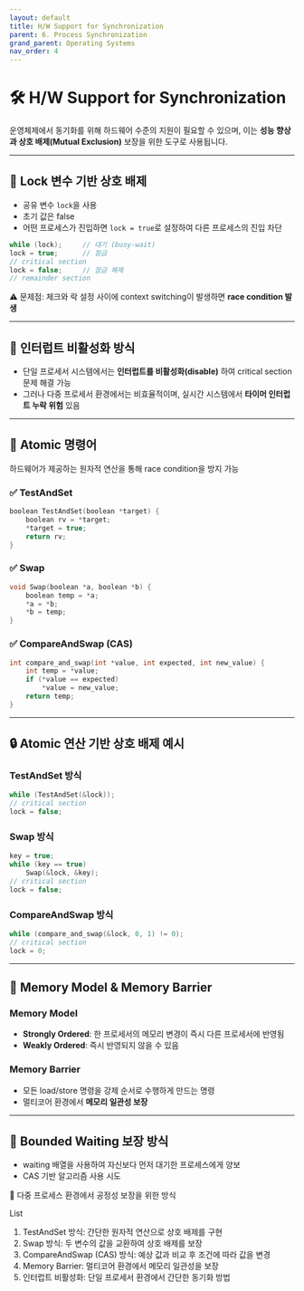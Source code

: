 ```yaml
---
layout: default
title: H/W Support for Synchronization
parent: 6. Process Synchronization
grand_parent: Operating Systems
nav_order: 4
---
```


# 🛠️ H/W Support for Synchronization

운영체제에서 동기화를 위해 하드웨어 수준의 지원이 필요할 수 있으며, 이는 **성능 향상과 상호 배제(Mutual Exclusion)** 보장을 위한 도구로 사용됩니다.

---

## 🔐 Lock 변수 기반 상호 배제

- 공유 변수 `lock`을 사용
- 초기 값은 false
- 어떤 프로세스가 진입하면 `lock = true`로 설정하여 다른 프로세스의 진입 차단

```c
while (lock);     // 대기 (busy-wait)
lock = true;      // 잠금
// critical section
lock = false;     // 잠금 해제
// remainder section
```

⚠️ 문제점: 체크와 락 설정 사이에 context switching이 발생하면 **race condition 발생**

---

## 🚫 인터럽트 비활성화 방식

- 단일 프로세서 시스템에서는 **인터럽트를 비활성화(disable)** 하여 critical section 문제 해결 가능
- 그러나 다중 프로세서 환경에서는 비효율적이며, 실시간 시스템에서 **타이머 인터럽트 누락 위험** 있음

---

## 🔁 Atomic 명령어

하드웨어가 제공하는 원자적 연산을 통해 race condition을 방지 가능

### ✅ TestAndSet
```c
boolean TestAndSet(boolean *target) {
    boolean rv = *target;
    *target = true;
    return rv;
}
```

### ✅ Swap
```c
void Swap(boolean *a, boolean *b) {
    boolean temp = *a;
    *a = *b;
    *b = temp;
}
```

### ✅ CompareAndSwap (CAS)
```c
int compare_and_swap(int *value, int expected, int new_value) {
    int temp = *value;
    if (*value == expected)
        *value = new_value;
    return temp;
}
```

---

## 🔒 Atomic 연산 기반 상호 배제 예시

### TestAndSet 방식
```c
while (TestAndSet(&lock));
// critical section
lock = false;
```

### Swap 방식
```c
key = true;
while (key == true)
    Swap(&lock, &key);
// critical section
lock = false;
```

### CompareAndSwap 방식
```c
while (compare_and_swap(&lock, 0, 1) != 0);
// critical section
lock = 0;
```

---

## 🔁 Memory Model & Memory Barrier

### Memory Model
- **Strongly Ordered**: 한 프로세서의 메모리 변경이 즉시 다른 프로세서에 반영됨
- **Weakly Ordered**: 즉시 반영되지 않을 수 있음

### Memory Barrier
- 모든 load/store 명령을 강제 순서로 수행하게 만드는 명령
- 멀티코어 환경에서 **메모리 일관성 보장**

---

## 🧵 Bounded Waiting 보장 방식

- waiting 배열을 사용하여 자신보다 먼저 대기한 프로세스에게 양보
- CAS 기반 알고리즘 사용 시도

📌 다중 프로세스 환경에서 공정성 보장을 위한 방식

List
1. TestAndSet 방식: 간단한 원자적 연산으로 상호 배제를 구현
2. Swap 방식: 두 변수의 값을 교환하여 상호 배제를 보장
3. CompareAndSwap (CAS) 방식: 예상 값과 비교 후 조건에 따라 값을 변경
4. Memory Barrier: 멀티코어 환경에서 메모리 일관성을 보장
5. 인터럽트 비활성화: 단일 프로세서 환경에서 간단한 동기화 방법